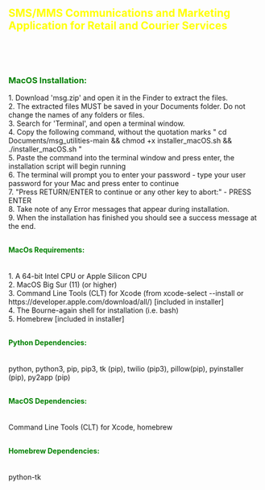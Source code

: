 <h2><span style="color: yellow">SMS/MMS Communications and Marketing Application for Retail and Courier Services</span></h2> 
<h1></h1>
<br>

<h2></h2>
<h3><span style="color: green">MacOS Installation:</span></h3>
1. Download 'msg.zip' and open it in the Finder to extract the files. <br>
2. The extracted files MUST be saved in your Documents folder. Do not change the names of any folders or files. <br>
3. Search for 'Terminal', and open a terminal window. <br>
4. Copy the following command, without the quotation marks " cd Documents/msg_utilities-main && chmod +x installer_macOS.sh && ./installer_macOS.sh " <br>
5. Paste the command into the terminal window and press enter, the installation script will begin running <br>
6. The terminal will prompt you to enter your password - type your user password for your Mac and press enter to continue <br>
7. "Press RETURN/ENTER to continue or any other key to abort:" - PRESS ENTER <br>
8. Take note of any Error messages that appear during installation. <br>
9. When the installation has finished you should see a success message at the end. <br>
<h2></h2>


<h2></h2>
<span style="color: green"><h4>MacOs Requirements:</h4></span><br>
1. A 64-bit Intel CPU or Apple Silicon CPU<br>
2. MacOS Big Sur (11) (or higher)<br>
3. Command Line Tools (CLT) for Xcode (from xcode-select --install or https://developer.apple.com/download/all/) [included in installer]<br>
4. The Bourne-again shell for installation (i.e. bash)<br>
5. Homebrew [included in installer]
<h2></h2>


<h2></h2>
<span style="color: green"><h4>Python Dependencies:</h4></span><br>
python, python3, pip, pip3, tk (pip), twilio (pip3), pillow(pip), pyinstaller (pip), py2app (pip)
<h2></h2>


<h2></h2>
<span style="color: green"><h4>MacOS Dependencies:</h4></span><br>
Command Line Tools (CLT) for Xcode, homebrew
<h2></h2>


<h2></h2>
<span style="color: green"><h4>Homebrew Dependencies:</h4></span><br>
python-tk
<h2></h2>
